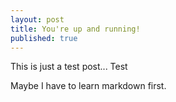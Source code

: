 ```yaml
---
layout: post
title: You're up and running!
published: true
---
```


This is just a test post... Test

Maybe I have to learn markdown first.
